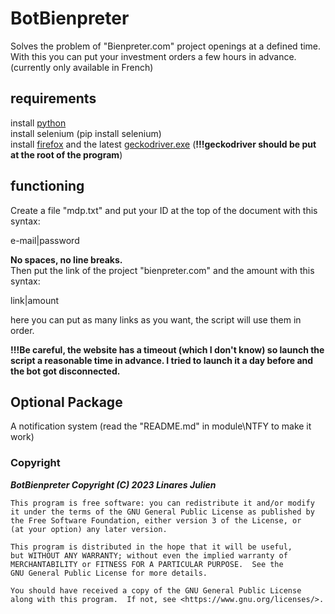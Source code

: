 # BotBienpreter               
Solves the problem of "Bienpreter.com" project openings at a defined time. With this you can put your investment orders a few hours in advance. (currently only available in French)          
            
               
## requirements               
install [python](https://www.python.org/downloads/)           
install selenium (pip install selenium)                           
install [firefox](https://www.mozilla.org/fr/firefox/new/) and the latest [geckodriver.exe](https://github.com/mozilla/geckodriver/releases) (**!!!geckodriver should be put at the root of the program**)                               
               
                   
## functioning             
Create a file "mdp.txt" and put your ID at the top of the document with this syntax:                
                
                  
e-mail|password                   
                      
                        
**No spaces, no line breaks.**                    
Then put the link of the project "bienpreter.com" and the amount with this syntax:                                       
                   
                 
link|amount                   
                      
                          
here you can put as many links as you want, the script will use them in order.                      
                             
**!!!Be careful, the website has a timeout (which I don't know) so launch the script a reasonable time in advance. I tried to launch it a day before and the bot got disconnected.**


## Optional Package
A notification system (read the "README.md" in module\NTFY to make it work)
                       
                   
                     
### Copyright                     
***BotBienpreter Copyright (C) 2023  Linares Julien***                       

    This program is free software: you can redistribute it and/or modify
    it under the terms of the GNU General Public License as published by
    the Free Software Foundation, either version 3 of the License, or
    (at your option) any later version.

    This program is distributed in the hope that it will be useful,
    but WITHOUT ANY WARRANTY; without even the implied warranty of
    MERCHANTABILITY or FITNESS FOR A PARTICULAR PURPOSE.  See the
    GNU General Public License for more details.

    You should have received a copy of the GNU General Public License
    along with this program.  If not, see <https://www.gnu.org/licenses/>.
